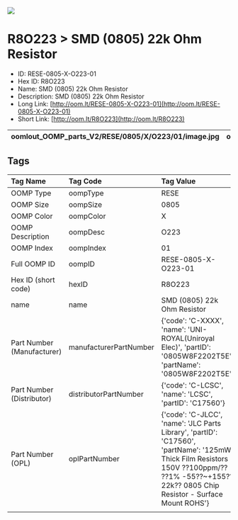 


  
![][im]
# R8O223 > SMD (0805) 22k Ohm Resistor

- ID: RESE-0805-X-O223-01
- Hex ID: R8O223
- Name: SMD (0805) 22k Ohm Resistor
- Description: SMD (0805) 22k Ohm Resistor
- Long Link: [http://oom.lt/RESE-0805-X-O223-01](http://oom.lt/RESE-0805-X-O223-01)
- Short Link: [http://oom.lt/R8O223](http://oom.lt/R8O223)
  

|oomlout_OOMP_parts_V2/RESE/0805/X/O223/01/image.jpg|oomlout_OOMP_parts_V2/RESE/0805/X/O223/01/image_BOTTOM.jpg|oomlout_OOMP_parts_V2/RESE/0805/X/O223/01/image_RE.jpg||
| :---: | :---: | :---: | :---: |

## Tags
  

|Tag Name|Tag Code|Tag Value|
| :--- | :--- | :--- |
|OOMP Type|oompType|RESE|
|OOMP Size|oompSize|0805|
|OOMP Color|oompColor|X|
|OOMP Description|oompDesc|O223|
|OOMP Index|oompIndex|01|
|Full OOMP ID|oompID|RESE-0805-X-O223-01|
|Hex ID (short code)|hexID|R8O223|
|name|name|SMD (0805) 22k Ohm Resistor|
|Part Number (Manufacturer)|manufacturerPartNumber|{'code': 'C-XXXX', 'name': 'UNI-ROYAL(Uniroyal Elec)', 'partID': '0805W8F2202T5E', 'partName': '0805W8F2202T5E'}|
|Part Number (Distributor)|distributorPartNumber|{'code': 'C-LCSC', 'name': 'LCSC', 'partID': 'C17560'}|
|Part Number (OPL)|oplPartNumber|{'code': 'C-JLCC', 'name': 'JLC Parts Library', 'partID': 'C17560', 'partName': '125mW Thick Film Resistors 150V ??100ppm/?? ??1% -55??~+155?? 22k?? 0805  Chip Resistor - Surface Mount ROHS'}|
||||



[im]: RESE/0805/X/O223/01/image_450.jpg
